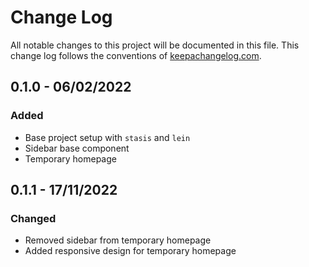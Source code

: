 # Change Log
All notable changes to this project will be documented in this file. This change log follows the conventions of [keepachangelog.com](http://keepachangelog.com/).

## 0.1.0 - 06/02/2022

### Added
* Base project setup with `stasis` and `lein`
* Sidebar base component
* Temporary homepage

## 0.1.1 - 17/11/2022

### Changed
* Removed sidebar from temporary homepage
* Added responsive design for temporary homepage
